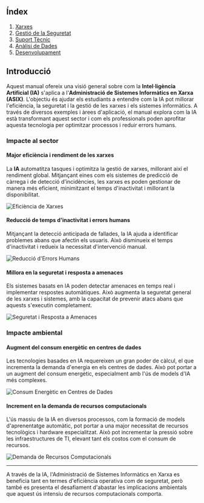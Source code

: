 ## Índex

1. [Xarxes](https://github.com/JiajunYe-ITB2425/manual-IA-ASIX/blob/jiajun/xarxes.md)
2. [Gestió de la Seguretat](#gestió-de-la-seguretat)
3. [Suport Tècnic](#suport-tècnic)
4. [Anàlisi de Dades](https://github.com/JiajunYe-ITB2425/manual-IA-ASIX/blob/steven/analisis.md)
5. [Desenvolupament](https://github.com/JiajunYe-ITB2425/manual-IA-ASIX/blob/alberto/desenvolupament.md)

## Introducció

Aquest manual ofereix una visió general sobre com la **Intel·ligència Artificial (IA)** s'aplica a l'**Administració de Sistemes Informàtics en Xarxa (ASIX)**. L'objectiu és ajudar els estudiants a entendre com la IA pot millorar l'eficiència, la seguretat i la gestió de les xarxes i els sistemes informàtics. A través de diversos exemples i àrees d'aplicació, el manual explora com la IA està transformant aquest sector i com els professionals poden aprofitar aquesta tecnologia per optimitzar processos i reduir errors humans.

### Impacte al sector

#### **Major eficiència i rendiment de les xarxes**

La **IA** automatitza tasques i optimitza la gestió de xarxes, millorant així el rendiment global. Mitjançant eines com els sistemes de predicció de càrrega i de detecció d'incidències, les xarxes es poden gestionar de manera més eficient, minimitzant el temps d'inactivitat i millorant la disponibilitat.

![Eficiència de Xarxes](https://cdn.prod.website-files.com/608fe4335740ea3362292486/63f5e649e4a9409b936fb6c2_enrutamientoDatos.jpg)

#### **Reducció de temps d'inactivitat i errors humans**

Mitjançant la detecció anticipada de fallades, la IA ajuda a identificar problemes abans que afectin els usuaris. Això disminueix el temps d'inactivitat i redueix la necessitat d'intervenció manual.

![Reducció d'Errors Humans](https://industrialmindset.com/wp-content/uploads/2024/10/por-que-ocurren-los-errores-humanos-y-como-reducir-su-frecuencia.jpg)

#### **Millora en la seguretat i resposta a amenaces**

Els sistemes basats en IA poden detectar amenaces en temps real i implementar respostes automàtiques. Això augmenta la seguretat general de les xarxes i sistemes, amb la capacitat de prevenir atacs abans que aquests s'executin completament.

![Seguretat i Resposta a Amenaces](https://www.prosegur.es/dam/jcr:72deee6d-a8f9-4d96-8aee-84c61e667365/Qu%C3%A9%20valor%20aporta%20la%20seguridad%20a%20tu%20empresa.webp)

### Impacte ambiental

#### **Augment del consum energètic en centres de dades**

Les tecnologies basades en IA requereixen un gran poder de càlcul, el que incrementa la demanda d'energia en els centres de dades. Això pot portar a un augment del consum energètic, especialment amb l'ús de models d'IA més complexes.

![Consum Energètic en Centres de Dades](https://abdc.es/wp-content/uploads/2024/06/impacto-ambiental-acumulativo-e1717758757616.jpg)

#### **Increment en la demanda de recursos computacionals**

L'ús massiu de la IA en diversos processos, com la formació de models d'aprenentatge automàtic, pot portar a una major necessitat de recursos tecnològics i hardware especialitzat. Això pot incrementar la pressió sobre les infraestructures de TI, elevant tant els costos com el consum de recursos.

![Demanda de Recursos Computacionals](https://encrypted-tbn0.gstatic.com/images?q=tbn:ANd9GcSOtEfci3Rrd8qYN6eN9JvRMNJoGgEC1ofZKQ&s)

---

A través de la IA, l'Administració de Sistemes Informàtics en Xarxa es beneficia tant en termes d'eficiència operativa com de seguretat, però també es presenta el desafiament d'abastar les implicacions ambientals que aquest ús intensiu de recursos computacionals comporta.
